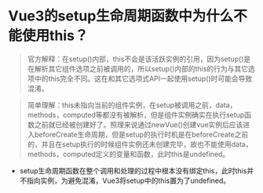 # Vue3的setup生命周期函数中为什么不能使用this？


> 官方解释：在setup()内部，this不会是该活跃实例的引用，因为setup()是在解析其它组件选项之前被调用的，所以setup()内部的this的行为与其它选项中的this完全不同。这在和其它选项式API一起使用setup()时可能会导致混淆。

> 简单理解：this未指向当前的组件实例，在setup被调用之前，data，methods，computed等都没有被解析，但是组件实例确实在执行setup函数之前就已经被创建好了。照理来说通过newVue()创建vue实例后应该进入beforeCreate生命周期，但是setup的执行时机是在beforeCreate之前的，并且在setup执行的时候组件实例还未创建完毕，故也不能使用data，methods，computed定义的变量和函数，此时this是undefined。

* setup生命周期函数在整个调用和处理的过程中根本没有绑定this，此时this并不指向实例，为避免混淆，Vue3将setup中的this置为了undefined。

